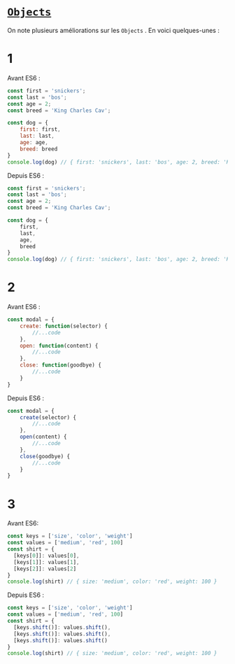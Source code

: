 # [`Objects`](https://developer.mozilla.org/fr/docs/Web/JavaScript/Guide/Utiliser_les_objets)

On note plusieurs améliorations sur les `Objects` . En voici quelques-unes :
# 1
Avant ES6 :
```js
const first = 'snickers';
const last = 'bos';
const age = 2;
const breed = 'King Charles Cav';

const dog = {
    first: first,
    last: last,
    age: age,
    breed: breed
}
console.log(dog) // { first: 'snickers', last: 'bos', age: 2, breed: 'King Charles Cav' }
```

Depuis ES6 :
```js
const first = 'snickers';
const last = 'bos';
const age = 2;
const breed = 'King Charles Cav';

const dog = {
    first,
    last,
    age,
    breed
}
console.log(dog) // { first: 'snickers', last: 'bos', age: 2, breed: 'King Charles Cav' }
```

# 2
Avant ES6 :
```js
const modal = {
    create: function(selector) {
        //...code
    },
    open: function(content) {
        //...code
    },
    close: function(goodbye) {
        //...code
    }
}
```

Depuis ES6 :
```js
const modal = {
    create(selector) {
        //...code
    },
    open(content) {
        //...code
    },
    close(goodbye) {
        //...code
    }
}
```

# 3
Avant ES6:
```js
const keys = ['size', 'color', 'weight']
const values = ['medium', 'red', 100]
const shirt = {
  [keys[0]]: values[0],
  [keys[1]]: values[1],
  [keys[2]]: values[2]
}
console.log(shirt) // { size: 'medium', color: 'red', weight: 100 }
```

Depuis ES6 :
```js
const keys = ['size', 'color', 'weight']
const values = ['medium', 'red', 100]
const shirt = {
  [keys.shift()]: values.shift(),
  [keys.shift()]: values.shift(),
  [keys.shift()]: values.shift()
}
console.log(shirt) // { size: 'medium', color: 'red', weight: 100 }
```
